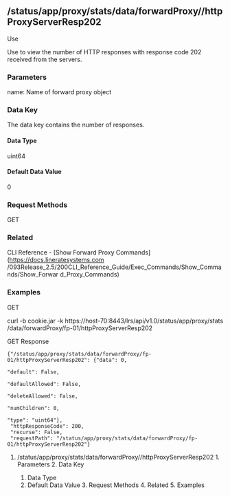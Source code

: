 ## /status/app/proxy/stats/data/forwardProxy/<name>/httpProxyServerResp202

Use

Use to view the number of HTTP responses with response code 202 received from
the servers.

### Parameters

name: Name of forward proxy object

### Data Key

The data key contains the number of responses.

#### Data Type

uint64

#### Default Data Value

0

### Request Methods

GET

### Related

CLI Reference - [Show Forward Proxy Commands](https://docs.lineratesystems.com
/093Release_2.5/200CLI_Reference_Guide/Exec_Commands/Show_Commands/Show_Forwar
d_Proxy_Commands)

### Examples

GET

curl -b cookie.jar -k https://host-70:8443/lrs/api/v1.0/status/app/proxy/stats
/data/forwardProxy/fp-01/httpProxyServerResp202

GET Response

    
    {"/status/app/proxy/stats/data/forwardProxy/fp-01/httpProxyServerResp202": {"data": 0,
                                                                                 "default": False,
                                                                                 "defaultAllowed": False,
                                                                                 "deleteAllowed": False,
                                                                                 "numChildren": 0,
                                                                                 "type": "uint64"},
     "httpResponseCode": 200,
     "recurse": False,
     "requestPath": "/status/app/proxy/stats/data/forwardProxy/fp-01/httpProxyServerResp202"}
    

  1. /status/app/proxy/stats/data/forwardProxy/<name>/httpProxyServerResp202
    1. Parameters
    2. Data Key
      1. Data Type
      2. Default Data Value
    3. Request Methods
    4. Related
    5. Examples

